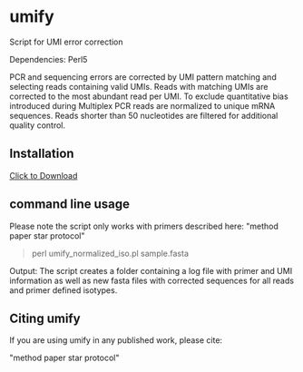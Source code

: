 # umify
Script for UMI error correction

Dependencies: Perl5

PCR and sequencing errors are corrected by UMI pattern matching and selecting reads containing valid UMIs. Reads with matching UMIs are corrected to the most abundant read per UMI. To exclude quantitative bias introduced during Multiplex PCR reads are normalized to unique mRNA sequences. Reads shorter than 50 nucleotides are filtered for additional quality control.

## Installation

<a href="https://github.com/Simon-K-Schaefer/umify/blob/244f43015763057c3cf471b6a15f8f367aaddd83/umify_normalized_iso.pl" download>Click to Download</a>


## command line usage

Please note the script only works with primers described here:
"method paper star protocol"


>perl umify_normalized_iso.pl sample.fasta


Output: The script creates a folder containing a log file with primer and UMI information as well as new fasta files with corrected sequences for all reads and primer defined isotypes.






## Citing umify

If you are using umify in any published work, please cite:

"method paper star protocol"
